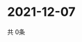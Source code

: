 # 2021-12-07
  共 0条

  <!-- BEGIN -->
  <!-- 最后更新时间Tue Dec 07 2021 13:17:14 GMT+0000 (Coordinated Universal Time) -->
  
  <!-- END -->
  
  